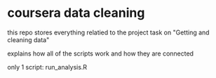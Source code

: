 coursera data cleaning
====================

this repo stores everything relatied to the project task on "Getting and cleaning data"

explains how all of the scripts work and how they are connected

only 1 script: run_analysis.R
